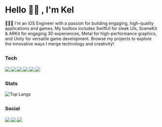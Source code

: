 <h1 align="left">Hello 👋🏽 , I'm Kel</h1>

👨🏽‍💻 I'm an iOS Engineer with a passion for building engaging, high-quality applications and games. My toolbox includes SwiftUI for sleek UIs, SceneKit & ARKit for engaging 3D experiences, Metal for high-performance graphics, and Unity for versatile game development. 
Browse my projects to explore the innovative ways I merge technology and creativity! 

## <h3 align="left">Tech</h3>

<p align="left">
  <a href="https://developer.apple.com/xcode/" > <img align="center" src="https://img.icons8.com/color/100/xcode.png"/> </a>
  <a href="https://developer.apple.com/swift/" > <img align="center" src="https://img.icons8.com/color/100/swift.png"/> </a>
  <a href="https://unity.com/" > <img align="center" src="https://img.icons8.com/color/100/unity.png"/> </a>
  <a href="https://learn.microsoft.com/en-us/dotnet/csharp/" > <img align="center" src="https://img.icons8.com/color/100/c-sharp-logo"/> </a>
  <a href="https://firebase.com/" > <img align="center" src="https://img.icons8.com/color/100/firebase.png"/> </a>
  <a href="https://circleci.com/" > <img align="center" src="https://img.icons8.com/color/100/circleci.png"/> </a>
</p>

## <h3 align="left">Stats</h3>
  
![Top Langs](https://github-readme-stats.vercel.app/api/top-langs/?username=KelCodesStuff&theme=gotham)

## <h3 align="left">Social</h3>

<p align="left"> 
  <a href="https://linkedin.com/in/kelcodes" > <img align="center" src="https://img.icons8.com/color/100/linkedin.png"/> </a>
  <a href="https://twitter.com/isequaltokel" > <img align="center" src="https://img.icons8.com/color/100/twitter.png"/> </a>
  <a href="https://twitch.com/kelcodes" > <img align="center" src="https://img.icons8.com/color/100/twitch.png"/> </a>
</p>
